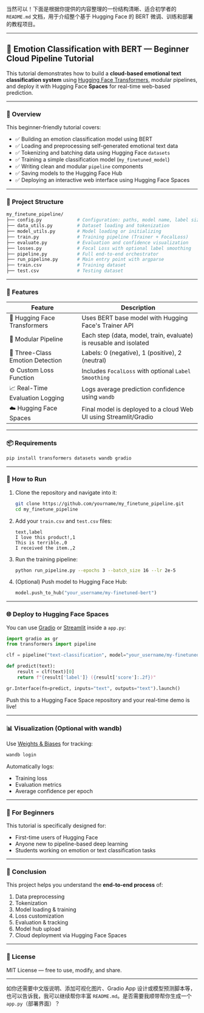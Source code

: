 当然可以！下面是根据你提供的内容整理的一份结构清晰、适合初学者的 `README.md` 文档，用于介绍整个基于 Hugging Face 的 BERT 微调、训练和部署的教程项目。

---

## 📘 Emotion Classification with BERT — Beginner Cloud Pipeline Tutorial

This tutorial demonstrates how to build a **cloud-based emotional text classification system** using [Hugging Face Transformers](https://huggingface.co/), modular pipelines, and deploy it with Hugging Face **Spaces** for real-time web-based prediction.

---

### 🌟 Overview

This beginner-friendly tutorial covers:

* ✅ Building an emotion classification model using BERT
* ✅ Loading and preprocessing self-generated emotional text data
* ✅ Tokenizing and batching data using Hugging Face `datasets`
* ✅ Training a simple classification model (`my_finetuned_model`)
* ✅ Writing clean and modular `pipeline` components
* ✅ Saving models to the Hugging Face Hub
* ✅ Deploying an interactive web interface using Hugging Face Spaces

---

### 📁 Project Structure

```bash
my_finetune_pipeline/
├── config.py             # Configuration: paths, model name, label size, etc.
├── data_utils.py         # Dataset loading and tokenization
├── model_utils.py        # Model loading or initializing
├── train.py              # Training pipeline (Trainer + FocalLoss)
├── evaluate.py           # Evaluation and confidence visualization
├── losses.py             # Focal Loss with optional label smoothing
├── pipeline.py           # Full end-to-end orchestrator
├── run_pipeline.py       # Main entry point with argparse
├── train.csv             # Training dataset
├── test.csv              # Testing dataset
```

---

### 🧠 Features

| Feature                          | Description                                                       |
| -------------------------------- | ----------------------------------------------------------------- |
| 🤗 Hugging Face Transformers     | Uses BERT base model with Hugging Face's Trainer API              |
| 🔄 Modular Pipeline              | Each step (data, model, train, evaluate) is reusable and isolated |
| 🧪 Three-Class Emotion Detection | Labels: 0 (negative), 1 (positive), 2 (neutral)                   |
| ⚙️ Custom Loss Function          | Includes `FocalLoss` with optional `Label Smoothing`              |
| 📈 Real-Time Evaluation Logging  | Logs average prediction confidence using `wandb`                  |
| ☁️ Hugging Face Spaces           | Final model is deployed to a cloud Web UI using Streamlit/Gradio  |

---

### 📦 Requirements

```bash
pip install transformers datasets wandb gradio
```

---

### 🚀 How to Run

1. Clone the repository and navigate into it:

   ```bash
   git clone https://github.com/yourname/my_finetune_pipeline.git
   cd my_finetune_pipeline
   ```

2. Add your `train.csv` and `test.csv` files:

   ```csv
   text,label
   I love this product!,1
   This is terrible.,0
   I received the item.,2
   ```

3. Run the training pipeline:

   ```bash
   python run_pipeline.py --epochs 3 --batch_size 16 --lr 2e-5
   ```

4. (Optional) Push model to Hugging Face Hub:

   ```python
   model.push_to_hub("your_username/my-finetuned-bert")
   ```

---

### 🌐 Deploy to Hugging Face Spaces

You can use [Gradio](https://gradio.app) or [Streamlit](https://streamlit.io/) inside a `app.py`:

```python
import gradio as gr
from transformers import pipeline

clf = pipeline("text-classification", model="your_username/my-finetuned-bert")

def predict(text):
    result = clf(text)[0]
    return f"{result['label']} ({result['score']:.2f})"

gr.Interface(fn=predict, inputs="text", outputs="text").launch()
```

Push this to a Hugging Face Space repository and your real-time demo is live!

---

### 📊 Visualization (Optional with wandb)

Use [Weights & Biases](https://wandb.ai/) for tracking:

```bash
wandb login
```

Automatically logs:

* Training loss
* Evaluation metrics
* Average confidence per epoch

---

### 🙋 For Beginners

This tutorial is specifically designed for:

* First-time users of Hugging Face
* Anyone new to pipeline-based deep learning
* Students working on emotion or text classification tasks

---

### 📌 Conclusion

This project helps you understand the **end-to-end process** of:

1. Data preprocessing
2. Tokenization
3. Model loading & training
4. Loss customization
5. Evaluation & tracking
6. Model hub upload
7. Cloud deployment via Hugging Face Spaces

---

### 📮 License

MIT License — free to use, modify, and share.

---

如你还需要中文版说明、添加可视化图片、Gradio App 设计或模型预测脚本等，也可以告诉我，我可以继续帮你丰富 `README.md`。是否需要我顺带帮你生成一个 `app.py`（部署界面）？
